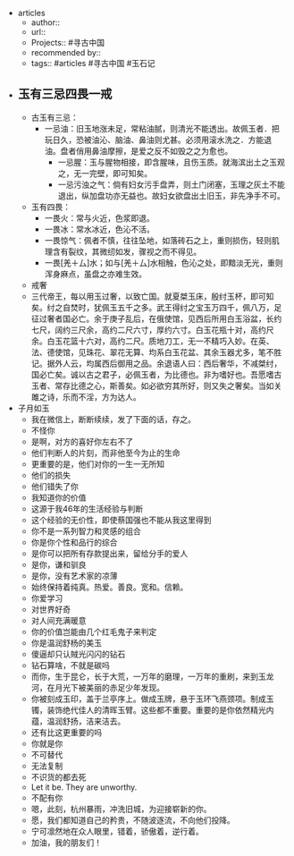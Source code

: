 - articles
    - author::
    - url::
    - Projects:: #寻古中国
    - recommended by:: 
    - tags:: #articles #寻古中国 #玉石记
- ## 玉有三忌四畏一戒
    - 古玉有三忌：
        - 一忌油：旧玉地涨未足，常粘油腻，则清光不能透出。故佩玉者．把玩日久，恐被油沁、脑油、鼻油则尤甚。必须用滚水洗之．方能退油。盘者俏用鼻油摩擦，是爱之反不如毁之之为愈也。
            - 一忌腥：玉与腥物相接，即含腥味，且伤玉质。就海滨出土之玉观之，无一完壁，即可知矣。
            - 一忌污浊之气：倘有妇女污手盘弄，则土门闭塞，玉理之灰土不能退出，纵加盘功亦无益也。故妇女欲盘出土旧玉，非先净手不可。
    - 玉有四畏：
        - 一畏火：常与火近，色浆即退。
        - 一畏冰：常水冰近，色沁不活。
        - 一畏惊气：佩者不慎，往往坠地，如落砖石之上，重则损伤，轻则肌理含有裂纹，其微纫如发，骤视之而不得见。
        - 一畏[羌＋厶]水；如与[羌＋厶]水相触，色沁之处，即黯淡无光，重则浑身麻点，虽盘之亦难生效。
    - 戒奢
    - 三代帝王，每以用玉过奢，以致亡国。就夏桀玉床，殷纣玉杯，即可知矣。纣之自焚时，犹佩玉五千之多。武王得纣之宝玉万四千，佩八万，足征过奢者国必亡。余于庚子乱后，在俄使馆，见西后所用白玉浴盆，长约七尺，阔约三尺余，高约二尺六寸，厚约六寸。白玉花瓶十对，高约尺余。白玉花篮十六对，高约二尺。质地刀工，无一不精巧入妙。在英、法、德使馆，见珠花、翠花无算、均系白玉花盆、其余玉器尤多，笔不胜记。据外人云，均属西后御用之品。余退语人曰：西后奢华，不减桀纣，国必亡矣。诚以古之君子，必佩玉者，为比德也。非为嗜好也。吾愿嗜古玉者、常存比德之心，斯善矣。如必欲穷其所好，则又失之奢矣。当如关雎之诗，乐而不淫，方为达人。
- 子月如玉
    - 我在微信上，断断续续，发了下面的话，存之。
    - 不怪你
    - 是啊，对方的喜好你左右不了
    - 他们判断人的片刻，而非他至今为止的生命
    - 更重要的是，他们对你的一生一无所知
    - 他们的损失
    - 他们错失了你
    - 我知道你的价值
    - 这源于我46年的生活经验与判断
    - 这个经验的无价性，即使蔡国强也不能从我这里得到
    - 你不是一系列智力和灵感的组合
    - 你是你个性和品行的综合
    - 是你可以把所有存款提出来，留给分手的爱人
    - 是你，谦和驯良
    - 是你，没有艺术家的凉薄
    - 始终保持着纯真。热爱。善良。宽和。信赖。
    - 你爱学习
    - 对世界好奇
    - 对人间充满暖意
    - 你的价值岂能由几个红毛鬼子来判定
    - 你是温润舒杨的美玉
    - 傻逼却只认賊光闪闪的钻石
    - 钻石算啥，不就是碳吗
    - 而你，生于昆仑，长于大荒，一万年的磨理，一万年的重刷，来到玉龙河，在月光下被美丽的赤足少年发现。
    - 你被刻成玉印，盖于兰亭序上。做成玉牌，悬于玉环飞燕颈项。制成玉镯，装饰绝代佳人的清晖玉臂。这些都不重要。重要的是你依然精光内蕴，温润舒扬，洁来洁去。
    - 还有比这更重要的吗
    - 你就是你
    - 不可替代
    - 无法复制
    - 不识货的都去死
    - Let it be. They are unworthy.
    - 不配有你
    - 嗯，此刻，杭州暴雨，冲洗旧城，为迎接崭新的你。
    - 愿，我们都知道自己的矜贵，不随波逐流，不向他们投降。
    - 宁可凛然地在众人眼里，错着，骄傲着，逆行着。
    - 加油，我的朋友们！
